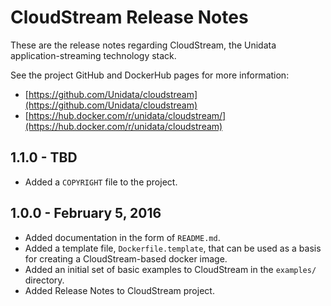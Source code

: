 CloudStream Release Notes
========================

These are the release notes regarding CloudStream, the Unidata application-streaming technology stack.

See the project GitHub and DockerHub pages for more information:

* [https://github.com/Unidata/cloudstream](https://github.com/Unidata/cloudstream)
* [https://hub.docker.com/r/unidata/cloudstream/](https://hub.docker.com/r/unidata/cloudstream)

## 1.1.0 - TBD

* Added a `COPYRIGHT` file to the project.

## 1.0.0 - February 5, 2016

* Added documentation in the form of `README.md`.
* Added a template file, `Dockerfile.template`, that can be used as a basis for creating a CloudStream-based docker image.
* Added an initial set of basic examples to CloudStream in the `examples/` directory.
* Added Release Notes to CloudStream project.

